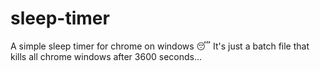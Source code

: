 # sleep-timer
A simple sleep timer for chrome on windows 😴
It's just a batch file that kills all chrome windows after 3600 seconds...
